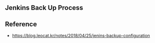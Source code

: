 ## Jenkins Back Up Process



## Reference
- <https://blog.leocat.kr/notes/2018/04/25/jenins-backup-configuration>
